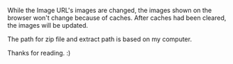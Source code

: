 While the Image URL's images are changed, the images shown on the browser won't change because of caches. After caches had been cleared, the images will be updated.

The path for zip file and extract path is based on my computer.

Thanks for reading. :)
